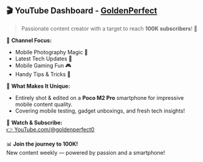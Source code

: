 ## 🎬 YouTube Dashboard - [GoldenPerfect](https://youtube.com/@goldenperfect0?si=iNHqiXJWHEE7JIhK)

> Passionate content creator with a target to reach **100K subscribers**! 🎯

📱 **Channel Focus:**
- Mobile Photography Magic 📸
- Latest Tech Updates 🚀
- Mobile Gaming Fun 🎮
- Handy Tips & Tricks 🔧

🎥 **What Makes It Unique:**
- Entirely shot & edited on a **Poco M2 Pro** smartphone for impressive mobile content quality.
- Covering mobile testing, gadget unboxings, and fresh tech insights!

🔗 **Watch & Subscribe:**  
[👉 YouTube.com/@goldenperfect0](https://youtube.com/@goldenperfect0?si=iNHqiXJWHEE7JIhK)

📊 **Join the journey to 100K!**  
New content weekly — powered by passion and a smartphone!
